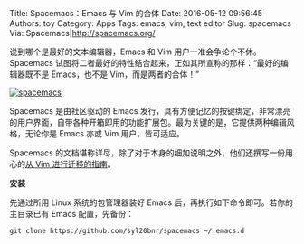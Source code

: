 Title: Spacemacs：Emacs 与 Vim 的合体
Date: 2016-05-12 09:56:45
Authors: toy
Category: Apps
Tags: emacs, vim, text editor
Slug: spacemacs
Via: Spacemacs|http://spacemacs.org/

说到哪个是最好的文本编辑器，Emacs 和 Vim 用户一准会争论个不休。Spacemacs
试图将二者最好的特性结合起来，正如其所宣称的那样：“最好的编辑器既不是
Emacs，也不是 Vim，而是两者的合体！”

<!-- PELICAN_END_SUMMARY -->

[![spacemacs]({filename}/images/spacemacs.thumb.png)]({filename}/images/spacemacs.png)

Spacemacs 是由社区驱动的 Emacs 发行，具有方便记忆的按键绑定，非常漂亮的用户界面，自带各种开箱即用的功能扩展包。最为关键的是，它提供两种编辑风格，无论你是 Emacs 亦或 Vim 用户，皆可适应。

Spacemacs 的文档堪称详尽，除了对于本身的细加说明之外，他们还撰写一份用心的[从 Vim 进行迁移的指南][v]。

**安装**

先通过所用 Linux 系统的包管理器装好 Emacs 后，再执行如下命令即可。若你的主目录已有 Emacs 配置，先备份：

    git clone https://github.com/syl20bnr/spacemacs ~/.emacs.d

[v]: http://spacemacs.org/doc/VIMUSERS.html
